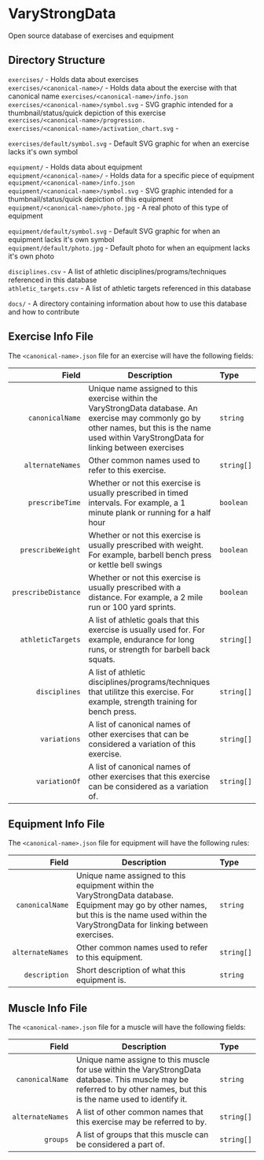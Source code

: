 # VaryStrongData
Open source database of exercises and equipment

## Directory Structure

`exercises/` - Holds data about exercises  
`exercises/<canonical-name>/` - Holds data about the exercise with that canonical name
`exercises/<canonical-name>/info.json`
`exercises/<canonical-name>/symbol.svg` - SVG graphic intended for a thumbnail/status/quick depiction of this exercise  
`exercises/<canonical-name>/progression.`  
`exercises/<canonical-name>/activation_chart.svg` - 

`exercises/default/symbol.svg` - Default SVG graphic for when an exercise lacks it's own symbol

`equipment/` - Holds data about equipment  
`equipment/<canonical-name>/` - Holds data for a specific piece of equipment   
`equipment/<canonical-name>/info.json`  
`equipment/<canonical-name>/symbol.svg` - SVG graphic intended for a thumbnail/status/quick depiction of this equipment  
`equipment/<canonical-name>/photo.jpg` - A real photo of this type of equipment  

`equipment/default/symbol.svg` - Default SVG graphic for when an equipment lacks it's own symbol  
`equipment/default/photo.jpg` - Default photo for when an equipment lacks it's own photo  

`disciplines.csv` - A list of athletic disciplines/programs/techniques referenced in this database    
`athletic_targets.csv` - A list of athletic targets referenced in this database    

`docs/` - A directory containing information about how to use this database and how to contribute  

## Exercise Info File

The `<canonical-name>.json` file for an exercise will have the following fields:

|Field | Description | Type |
| ---:| --- |:--- |
|`canonicalName` | Unique name assigned to this exercise within the VaryStrongData database. An exercise may commonly go by other names, but this is the name used within VaryStrongData for linking between exercises | `string`|
|`alternateNames` | Other common names used to refer to this exercise. | `string[]` |
|`prescribeTime` | Whether or not this exercise is usually prescribed in timed intervals. For example, a 1 minute plank or running for a half hour| `boolean` |
|`prescribeWeight` | Whether or not this exercise is usually prescribed with weight. For example, barbell bench press or kettle bell swings | `boolean`|
|`prescribeDistance` | Whether or not this exercise is usually prescribed with a distance. For example, a 2 mile run or 100 yard sprints. | `boolean`|
|`athleticTargets` | A list of athletic goals that this exercise is usually used for. For example, endurance for long runs, or strength for barbell back squats. | `string[]`|
|`disciplines` | A list of athletic disciplines/programs/techniques that utilitze this exercise. For example, strength training for bench press. | `string[]`|
|`variations` | A list of canonical names of other exercises that can be considered a variation of this exercise. | `string[]` |
|`variationOf` | A list of canonical names of other exercises that this exercise can be considered as a variation of. | `string[]` |

## Equipment Info File

The `<canonical-name>.json` file for equipment will have the following rules:

|Field | Description | Type |
| ---: | --- | :--- |
|`canonicalName` | Unique name assigned to this equipment within the VaryStrongData database. Equipment may go by other names, but this is the name used within the VaryStrongData for linking between exercises. | `string` |
|`alternateNames` | Other common names used to refer to this equipment. | `string[]` |
|`description` | Short description of what this equipment is. | `string` |

## Muscle Info File

The `<canonical-name>.json` file for a muscle will have the following fields:

|Field | Description | Type|
| ---: | --- | :--- |
|`canonicalName` | Unique name assigne to this muscle for use within the VaryStrongData database. This muscle may be referred to by other names, but this is the name used to identify it. | `string` |
|`alternateNames`| A list of other common names that this exercise may be referred to by. | `string[]` |
|`groups` | A list of groups that this muscle can be considered a part of. | `string[]` |
